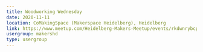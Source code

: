 ```yaml
---
title: Woodworking Wednesday
date: 2020-11-11
location: CoMakingSpace (Makerspace Heidelberg), Heidelberg
link: https://www.meetup.com/Heidelberg-Makers-Meetup/events/rkdwnrybcpbpb/
usergroup: makershd
type: usergroup
---
```

